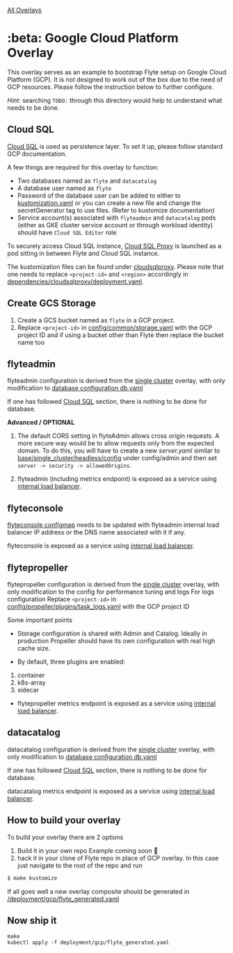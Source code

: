 [All Overlays](./)
# :beta: Google Cloud Platform Overlay

This overlay serves as an example to bootstrap Flyte setup on Google Cloud Platform (GCP). It is not
designed to work out of the box due to the need of GCP resources. Please follow the instruction
below to further configure.

_Hint_: searching `TODO:` through this directory would help to understand what needs to be done.

## Cloud SQL

[Cloud SQL](https://cloud.google.com/sql) is used as persistence layer. To set it up, please
follow standard GCP documentation.

A few things are required for this overlay to function:

* Two databases named as `flyte` and `datacatalog`
* A database user named as `flyte`
* Password of the database user can be added to either to [kustomization.yaml](kustomization.yaml) or you can create a new file and change the secretGenerator tag to use files. (Refer to kustomize documentation)
* Service account(s) associated with `flyteadmin` and `datacatalog` pods (either as GKE cluster
  service account or through workload identity) should have `Cloud SQL Editor` role

To securely access Cloud SQL instance, [Cloud SQL
Proxy](https://cloud.google.com/sql/docs/postgres/connect-admin-proxy) is launched as a pod sitting
in between Flyte and Cloud SQL instance.

The kustomization files can be found under [cloudsqlproxy](dependencies/cloudsqlproxy/). Please note that one
needs to replace `<project-id>` and `<region>` accordingly in
[dependencies/cloudsqlproxy/deployment.yaml](cloudsqlproxy/deployment.yaml).

## Create GCS Storage
1. Create a GCS bucket named as `flyte` in a GCP project.
1. Replace `<project-id>` in [config/common/storage.yaml](flyte/config/common/storage.yaml) with the GCP project ID and if using a bucket other than Flyte then replace the bucket name too

## flyteadmin

flyteadmin configuration is derived from the [single cluster](../../base/single_cluster) overlay, with only modification to [database configuration db.yaml](flyte/config/admin/db.yaml)

If one has followed [Cloud SQL](#cloud-sql) section, there is nothing to be done for database.

**Advanced / OPTIONAL**
1. The default CORS setting in flyteAdmin allows cross origin requests. A more secure way would be to allow requests only from the expected domain. To do this, you will have to create a new *server.yaml*
similar to [base/single_cluster/headless/config](../../base/single_cluster/headless/config) under config/admin and then set
`server -> security -> allowedOrigins`.

1. flyteadmin (including metrics endpoint) is exposed as a service using [internal load balancer](https://cloud.google.com/kubernetes-engine/docs/how-to/internal-load-balancing).

## flyteconsole

[flyteconsole configmap](console/config.yaml) needs to be updated with flyteadmin internal load
balancer IP address or the DNS name associated with it if any.

flyteconsole is exposed as a service using [internal load balancer](https://cloud.google.com/kubernetes-engine/docs/how-to/internal-load-balancing).

## flytepropeller

flytepropeller configuration is derived from the [single cluster](../../base/single_cluster) overlay, with only modification to the config for performance tuning and logs
For logs configuration Replace `<project-id>` in [config/propeller/plugins/task_logs.yaml](flyte/config/propeller/plugins/task_logs.yaml) with the GCP project ID

Some important points

* Storage configuration is shared with Admin and Catalog. Ideally in production Propeller should have its own configuration with real high cache size.

* By default, three plugins are enabled:
1. container
2. k8s-array
3. sidecar

* flytepropeller metrics endpoint is exposed as a service using [internal load balancer](https://cloud.google.com/kubernetes-engine/docs/how-to/internal-load-balancing).

## datacatalog

datacatalog configuration is derived from the [single cluster](../../base/single_cluster) overlay, with only modification to [database configuration db.yaml](flyte/config/datacatalog/db.yaml)

If one has followed [Cloud SQL](#cloud-sql) section, there is nothing to be done for database.

datacatalog metrics endpoint is exposed as a service using [internal load
balancer](https://cloud.google.com/kubernetes-engine/docs/how-to/internal-load-balancing).


## How to build your overlay
To build your overlay there are 2 options
1. Build it in your own repo Example coming soon :construction:
1. hack it in your clone of Flyte repo in place of GCP overlay. In this case just navigate to the root of the repo and run
```bash
$ make kustomize
```
If all goes well a new overlay composite should be generated in [<root>/deployment/gcp/flyte_generated.yaml](../../../deployment/gcp/flyte_generated.yaml)

## Now ship it

``` shell
make
kubectl apply -f deployment/gcp/flyte_generated.yaml
```
